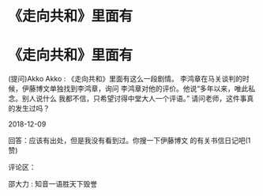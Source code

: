 # 《走向共和》里面有

# 《走向共和》里面有

(提问)Akko Akko : 《走向共和》里面有这么一段剧情。 李鸿章在马关谈判的时候，伊藤博文单独找到李鸿章，询问 李鸿章对他的评价。他说“多年以来，唯此私念。别人说什么 我都不信，只希望讨得中堂大人一个评语。” 请问老师，这件事真的发生过吗？

2018-12-09

回答：应该有出处，但是我没有看到过。你搜一下伊藤博文 的有关书信日记吧(1 赞)

评论区：

邵大力 : 知音一语胜天下毁誉